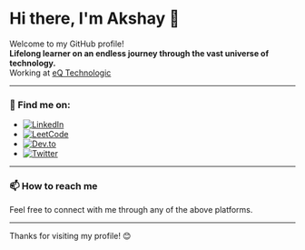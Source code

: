 # Hi there, I'm Akshay 👋

Welcome to my GitHub profile!  
**Lifelong learner on an endless journey through the vast universe of technology.**  
Working at [eQ Technologic](https://www.1eq.com)

---

### 🔗 Find me on:

- [![LinkedIn](https://img.shields.io/badge/LinkedIn-blue?logo=linkedin&style=flat-square)](https://www.linkedin.com/in/akshay-gadhave-6524a0194/)
- [![LeetCode](https://img.shields.io/badge/LeetCode-FFA116?logo=leetcode&logoColor=white&style=flat-square)](https://leetcode.com/u/dev-akshay/)
- [![Dev.to](https://img.shields.io/badge/Dev.to-000000?logo=dev.to&logoColor=white&style=flat-square)](https://dev.to/akshay0505)
- [![Twitter](https://img.shields.io/badge/Twitter-1DA1F2?logo=twitter&logoColor=white&style=flat-square)](https://twitter.com/#)

---

### 📫 How to reach me

Feel free to connect with me through any of the above platforms.

---

Thanks for visiting my profile! 😊
